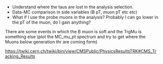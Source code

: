 - Understand where the taus are lost in the analysis selection.
- Data-MC comparison in side variables (B pT, muon pT etc etc)
- What if I use the probe muons in the analysis? Probably I can go lower in the pT of the muon, do I gain anything?

There are some events in which the B muon is soft and the TrgMu is something else (plot the MC_mu_pt spectrum and try to get where the Muons below generation thr are coming form)

https://twiki.cern.ch/twiki/bin/view/CMSPublic/PhysicsResultsTRK#CMS_Tracking_Results
